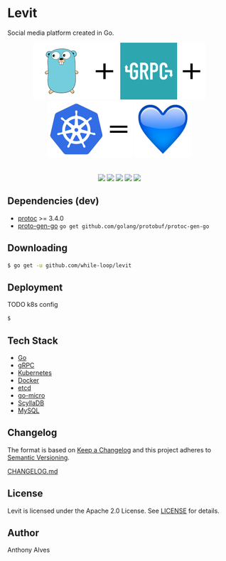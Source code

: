Levit
=====

Social media platform created in Go.

<p align="center">
  <img src="assets/gopher.png"><img src="assets/plus.png">
  <img src="assets/grpc.png"><img src="assets/plus.png">
  <img src="assets/kubernetes.png"><img src="assets/equal.png">
  <img src="assets/blue-heart.png">
  <br><br><br>
  <a href="https://godoc.org/github.com/while-loop/levit"><img src="https://img.shields.io/badge/godoc-reference-blue.svg?style=flat-square"></a>
  <a href="https://travis-ci.org/while-loop/levit"><img src="https://img.shields.io/travis/while-loop/levit.svg?style=flat-square"></a>
  <a href="https://github.com/while-loop/levit/releases"><img src="https://img.shields.io/github/release/while-loop/levit.svg?style=flat-square"></a>
  <a href="https://coveralls.io/github/while-loop/levit"><img src="https://img.shields.io/coveralls/while-loop/levit.svg?style=flat-square"></a>
  <a href="LICENSE"><img src="https://img.shields.io/badge/license-Apache 2.0-blue.svg?style=flat-square"></a>
</p>

Dependencies (dev)
------------------

- [protoc](https://github.com/google/protobuf/releases) >= 3.4.0
- [proto-gen-go](https://github.com/golang/protpbuf)
```go get github.com/golang/protobuf/protoc-gen-go```

Downloading
-----------

```bash
$ go get -u github.com/while-loop/levit
```

Deployment
----------

TODO k8s config

```sh
$
```

Tech Stack
----------

- [Go](https://golang.org)
- [gRPC](https://grpc.io)
- [Kubernetes](https://kubernetes.io)
- [Docker](https://www.docker.com)
- [etcd](https://coreos.com/etcd/)
- [go-micro](https://micro.mu)
- [ScyllaDB](http://www.scylladb.com)
- [MySQL](https://www.mysql.com)

Changelog
---------

The format is based on [Keep a Changelog](http://keepachangelog.com/) 
and this project adheres to [Semantic Versioning](http://semver.org/).

[CHANGELOG.md](CHANGELOG.md)

License
-------
Levit is licensed under the Apache 2.0 License.
See [LICENSE](LICENSE) for details.

Author
------

Anthony Alves
